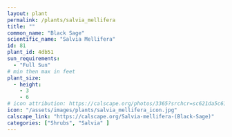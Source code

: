 ```yaml
---
layout: plant                                                              
permalink: /plants/salvia_mellifera
title: ""
common_name: "Black Sage"
scientific_name: "Salvia Mellifera"
id: 81
plant_id: 4db51
sun_requirements:
  - "Full Sun"
# min then max in feet
plant_size:
  - height: 
    - 3
    - 6
# icon attribution: https://calscape.org/photos/3365?srchcr=sc621da5c615288 
icon: "/assets/images/plants/salvia_mellifera_icon.jpg" 
calscape_link: "https://calscape.org/Salvia-mellifera-(Black-Sage)"
categories: ["Shrubs", "Salvia" ]
---
```



